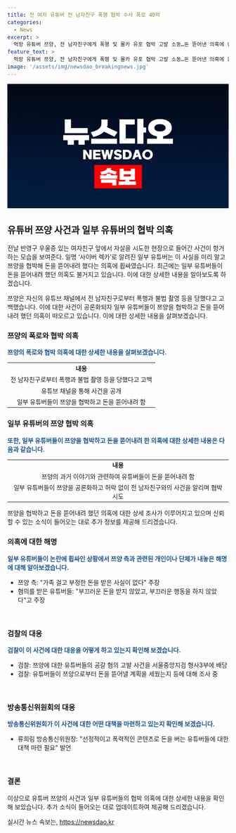 ```yaml
---
title: 전 여자 유튜버 전 남자친구 폭행 협박 수사 폭로 40억
categories:
  - News
excerpt: >
  먹방 유튜버 쯔양, 전 남자친구에게 폭행 및 몰카 유포 협박 고발 소동…돈 뜯어낸 의혹에 휩싸여 요약 문단:  먹방 유튜버 쯔양이 전 남자친구에게 폭행과 몰카 유포로 고소당했다. 유튜버 사이버 렉카들은 쯔양을 공론화 협박하고 돈을 뜯어내려 했다는 의혹에 휘말렸다. 이에 대해 쯔양은 언급을 원치 않았으나 영상으로 해명했고, 유튜버들은 녹취록 등을 통해 의혹을 해명하고 있다. 검찰은 유튜버들의 행위를 조사 중이다. 한편, 방송통신위원장은 선정적이고 폭력적인 콘텐츠로 돈을 버는 유튜버에 대한 대책 마련을 촉구했다.
feature_text: >
  먹방 유튜버 쯔양, 전 남자친구에게 폭행 및 몰카 유포 협박 고발 소동…돈 뜯어낸 의혹에 휩싸여 요약 문단:  먹방 유튜버 쯔양이 전 남자친구에게 폭행과 몰카 유포로 고소당했다. 유튜버 사이버 렉카들은 쯔양을 공론화 협박하고 돈을 뜯어내려 했다는 의혹에 휘말렸다. 이에 대해 쯔양은 언급을 원치 않았으나 영상으로 해명했고, 유튜버들은 녹취록 등을 통해 의혹을 해명하고 있다. 검찰은 유튜버들의 행위를 조사 중이다. 한편, 방송통신위원장은 선정적이고 폭력적인 콘텐츠로 돈을 버는 유튜버에 대한 대책 마련을 촉구했다.
image: '/assets/img/newsdao_breakingnews.jpg'
---
```


<p><img src="/assets/img/newsdao_breakingnews.jpg" alt="firstkoreanews 속보" /></p>

<h2 data-ke-size="size26">유튜버 쯔양 사건과 일부 유튜버의 협박 의혹</h2>

<p>전날 반영구 우울증 있는 여자친구 앞에서 자살을 시도한 현장으로 들어간 사건이 항거하는 모습을 보여준다. 일명 ‘사이버 렉카’로 알려진 일부 유튜버는 이 사실을 미리 알고 쯔양을 협박해 돈을 뜯어내려 했다는 의혹에 휩싸였습니다. 최근에는 일부 유튜버들이 돈을 뜯어내려 했던 의혹도 불거지고 있습니다. 이에 대한 상세한 내용을 알아보도록 하겠습니다. </p>

<p data-ke-size="size16">쯔양은 자신의 유튜브 채널에서 전 남자친구로부터 폭행과 불법 촬영 등을 당했다고 고백했습니다. 이에 대한 사건이 공론화되자 일부 유튜버들이 쯔양을 협박하고 돈을 뜯어내려 했던 의혹이 떠오르고 있습니다. 이에 대한 상세한 내용을 살펴보겠습니다.</p>

<h3 data-ke-size="size24">쯔양의 폭로와 협박 의혹</h3>

<p><b><span style="color: #1a5490;">쯔양의 폭로와 협박 의혹에 대한 상세한 내용을 살펴보겠습니다.</span></b></p>

<table>
    <tr>
        <td style="text-align: center; height: 17px;"><b>내용</b></td>
    </tr>
    <tr>
        <td style="text-align: center; height: 17px;">전 남자친구로부터 폭행과 불법 촬영 등을 당했다고 고백</td>
    </tr>
    <tr>
        <td style="text-align: center; height: 17px;">유튜브 채널을 통해 사건을 공개</td>
    </tr>
    <tr>
        <td style="text-align: center; height: 17px;">일부 유튜버들이 쯔양을 협박하고 돈을 뜯어내려 함</td>
    </tr>
</table>

<h3 data-ke-size="size24">일부 유튜버의 쯔양 협박 의혹</h3>

<p><b><span style="color: #1a5490;">또한, 일부 유튜버들이 쯔양을 협박하고 돈을 뜯어내려 한 의혹에 대한 상세한 내용은 다음과 같습니다.</span></b></p>

<table>
    <tr>
        <td style="text-align: center; height: 17px;"><b>내용</b></td>
    </tr>
    <tr>
        <td style="text-align: center; height: 17px;">쯔양의 과거 이야기와 관련하여 유튜버들이 돈을 뜯어내려 함</td>
    </tr>
    <tr>
        <td style="text-align: center; height: 17px;">일부 유튜버들이 쯔양을 공론화하고 허락 없이 전 남자친구와의 사건을 알리며 협박 시도</td>
    </tr>
</table>

<p data-ke-size="size16">쯔양을 협박하고 돈을 뜯어내려 했던 의혹에 대한 상세 조사가 이루어지고 있으며 신뢰할 수 있는 소식이 들어오는 대로 추가 정보를 제공해 드리겠습니다.</p>

<h3 data-ke-size="size24">의혹에 대한 해명</h3>

<p><b><span style="color: #1a5490;">일부 유튜버들이 논란에 휩싸인 상황에서 쯔양 측과 관련된 개인이나 단체가 내놓은 해명에 대해 알아보겠습니다.</span></b></p>

<ul>
    <li>쯔양 측: "가족 걸고 부정한 돈을 받은 사실이 없다" 주장</li>
    <li>혐의를 받은 유튜버들: "부끄러운 돈을 받지 않았고, 부끄러운 행동을 하지 않았다"고 주장</li>
</ul>

<p data-ke-size="size16">&nbsp;</p>

<h3 data-ke-size="size24">검찰의 대응</h3>

<p><b><span style="color: #1a5490;">검찰이 이 사건에 대한 대응을 어떻게 하고 있는지 확인해 보겠습니다.</span></b></p>

<ul>
    <li>검찰: 쯔양에 대한 유튜버들의 공갈 혐의 고발 사건을 서울중앙지검 형사3부에 배당</li>
    <li>검찰: 유튜버들이 쯔양으로부터 돈을 뜯어낼 계획을 세웠는지 등에 대해 조사 중</li>
</ul>

<p data-ke-size="size16">&nbsp;</p>

<h3 data-ke-size="size24">방송통신위원회의 대응</h3>

<p><b><span style="color: #1a5490;">방송통신위원회가 이 사건에 대한 어떤 대책을 마련하고 있는지 확인해 보겠습니다.</span></b></p>

<ul>
    <li>류희림 방송통신위원장: "선정적이고 폭력적인 콘텐츠로 돈을 버는 유튜버들에 대한 대책 마련 필요" 발언</li>
</ul>

<p data-ke-size="size16">&nbsp;</p>

<h3 data-ke-size="size24">결론</h3>

<p data-ke-size="size16">이상으로 유튜버 쯔양의 사건과 일부 유튜버들의 협박 의혹에 대한 상세한 내용을 확인해 보았습니다. 추가 소식이 들어오는 대로 업데이트하여 제공해 드리겠습니다.</p>
실시간 뉴스 속보는, <a href="https://newsdao.kr" rel="dofollow">https://newsdao.kr</a>


